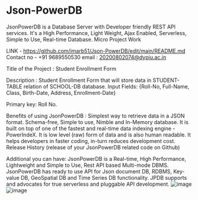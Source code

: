 # Json-PowerDB
JsonPowerDB is a Database Server with Developer friendly REST API services. It's a High Performance, Light Weight, Ajax Enabled, Serverless, Simple to Use, Real-time Database.
Micro Project Work

LINK - https://github.com/imarb51/Json-PowerDB/edit/main/README.md
Contact no - +91 9689550530 email : 20200802074@dypiu.ac.in

Title of the Project : Student Enrollment Form

Description : Student Enrollment Form that will store data in STUDENT-TABLE relation of SCHOOL-DB database. Input Fields: {Roll-No, Full-Name, Class, Birth-Date, Address, Enrollment-Date}

Primary key: Roll No.

Benefits of using JsonPowerDB : Simplest way to retrieve data in a JSON format. Schema-free, Simple to use, Nimble and In-Memory database. It is built on top of one of the fastest and real-time data indexing engine - PowerIndeX. It is low level (raw) form of data and is also human readable. It helps developers in faster coding, in-turn reduces development cost. Release History (release of your JsonPowerDB related code on Github)

Additional you can have: JsonPowerDB is a Real-time, High Performance, Lightweight and Simple to Use, Rest API based Multi-mode DBMS. JsonPowerDB has ready to use API for Json document DB, RDBMS, Key-value DB, GeoSpatial DB and Time Series DB functionality. JPDB supports and advocates for true serverless and pluggable API development.
![image](https://user-images.githubusercontent.com/80340473/223636537-dc9628e0-50f8-4476-9149-d241d10b9187.png)
![image](https://user-images.githubusercontent.com/80340473/223636661-295b5322-9929-42f9-b610-bce7bac24cd8.png)
